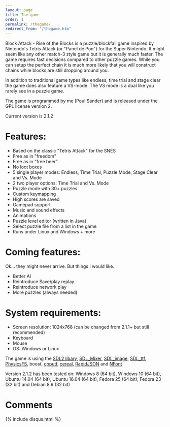 ```yaml
---
layout: page
title: The game
order: 1
permalink: /thegame/
redirect_from: "/thegame.htm"
---
```

Block Attack - Rise of the Blocks is a puzzle/blockfall game inspired by Nintendo's Tetris Attack (or "Panel de Pon") for the Super Nintendo. It might seem like any other match-3 style game but it is generally much faster. The game requires fast decisions compared to other puzzle games. While you can setup the perfect chain it is much more likely that you will construct chains while blocks are still dropping around you.

In addition to traditional game types like endless, time trial and stage clear the game does also feature a VS-mode. The VS mode is a dual like you rarely see in a puzzle game.

The game is programmed by me (Poul Sander) and is released under the GPL license version 2.


Current version is 2.1.2

# Features:

  * Based on the classic "Tetris Attack" for the SNES
  * Free as in "freedom"
  * Free as in "free beer"
  * No loot boxes
  * 5 single player modes: Endless, Time Trial, Puzzle Mode, Stage Clear and Vs. Mode
  * 2 two player options: Time Trial and Vs. Mode
  * Puzzle mode with 30+ puzzles
  * Custom keymapping
  * High scores are saved
  * Gamepad support
  * Music and sound effects
  * Animations
  * Puzzle level editor (written in Java)
  * Select puzzle file from a list in the game
  * Runs under Linux and Windows + more

# Coming features:
Ok... they might never arrive. But things I would like.

  * Better AI
  * Reintroduce Save/play replay
  * Reintroduce network play
  * More puzzles (always needed)

# System requirements:

  * Screen resolution: 1024x768 (can be changed from 2.1.1+ but still recommended)
  * Keyboard
  * Mouse
  * OS: Windows or Linux

The game is using the [SDL2 libary](http://www.libsdl.org/), [SDL_Mixer](http://www.libsdl.org/projects/SDL_mixer), [SDL_image](http://www.libsdl.org/projects/SDL_image/), [SDL_ttf](https://www.libsdl.org/projects/SDL_ttf/), [PhysicsFS](https://icculus.org/physfs/), boost, [cpputf](http://utfcpp.sourceforge.net/), [cereal](https://uscilab.github.io/cereal/), [RapidJSON](http://rapidjson.org) and [NFont](https://github.com/grimfang4/nfont/)

Version 2.1.2 has been tested on: Windows 8 (64 bit), Windows 10 (64 bit), Ubuntu 14.04 (64 bit), Ubuntu 16.04 (64 bit), Fedora 25 (64 bit), Fedora 23 (32 bit) and Debian 8.9 (32 bit)

# Comments

{% include disqus.html %}
